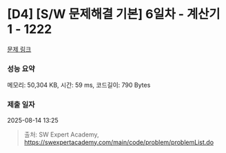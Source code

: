 # [D4] [S/W 문제해결 기본] 6일차 - 계산기1 - 1222 

[문제 링크](https://swexpertacademy.com/main/code/problem/problemDetail.do?contestProbId=AV14mbSaAEwCFAYD) 

### 성능 요약

메모리: 50,304 KB, 시간: 59 ms, 코드길이: 790 Bytes

### 제출 일자

2025-08-14 13:25



> 출처: SW Expert Academy, https://swexpertacademy.com/main/code/problem/problemList.do